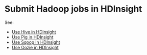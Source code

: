 <properties
	pageTitle="Submit Hadoop jobs in HDInsight | Microsoft Azure"
	description="Learn how to submit Hadoop jobs to Azure HDInsight Hadoop."
	editor="cgronlun"
	manager="paulettm"
	services="hdinsight"
	documentationCenter=""
	tags="azure-portal"
	authors="mumian"/>

<tags
	ms.service="hdinsight"
	ms.workload="big-data"
	ms.tgt_pltfrm="na"
	ms.devlang="na"
	ms.topic="article"
	ms.date="04/06/2016"
	ms.author="jgao"/>

# Submit Hadoop jobs in HDInsight

See: 

- [Use Hive in HDInsight](hdinsight-use-hive.md)
- [Use Pig in HDInsight](hdinsight-use-pig.md)
- [Use Sqoop in HDInsight](hdinsight-use-sqoop.md)
- [Use Oozie in HDInsight](hdinsight-use-oozie.md)